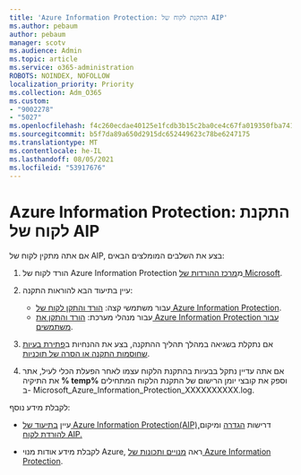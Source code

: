 ```yaml
---
title: 'Azure Information Protection: התקנת לקוח של AIP'
ms.author: pebaum
author: pebaum
manager: scotv
ms.audience: Admin
ms.topic: article
ms.service: o365-administration
ROBOTS: NOINDEX, NOFOLLOW
localization_priority: Priority
ms.collection: Adm_O365
ms.custom:
- "9002278"
- "5027"
ms.openlocfilehash: f4c260ecdae40125e1fcdb3b15c2ba0ce4c67fa019350fba7413d9db9b53d070
ms.sourcegitcommit: b5f7da89a650d2915dc652449623c78be6247175
ms.translationtype: MT
ms.contentlocale: he-IL
ms.lasthandoff: 08/05/2021
ms.locfileid: "53917676"
---
```

# <a name="azure-information-protection-aip-client-installation"></a>Azure Information Protection: התקנת לקוח של AIP

אם אתה מתקין לקוח של AIP, בצע את השלבים המומלצים הבאים:

1. הורד לקוח של Azure Information Protection מ[מרכז ההורדות של Microsoft](https://www.microsoft.com/download/details.aspx?id=53018).

2. עיין בתיעוד הבא להוראות התקנה:

    - עבור משתמשי קצה: [הורד והתקן לקוח של Azure Information Protection](https://docs.microsoft.com/azure/information-protection/rms-client/install-client-app).
    - עבור מנהלי מערכת: [הורד והתקן את Azure Information Protection עבור משתמשים](https://docs.microsoft.com/azure/information-protection/rms-client/client-admin-guide-install).

3. אם נתקלת בשגיאה במהלך תהליך ההתקנה, בצע את ההנחיות ב[פתירת בעיות שחוסמות התקנה או הסרה של תוכניות](https://support.microsoft.com/help/17588/windows-fix-problems-that-block-programs-being-installed-or-removed).

4. אם אתה עדיין נתקל בבעיות בהתקנת הלקוח עצמו לאחר הפעלת הכלי לעיל, אתר את התיקיה **% temp%** וספק את קובצי יומן הרישום של התקנת הלקוח המתחילים ב- Microsoft_Azure_Information_Protection_XXXXXXXXXX.log.

לקבלת מידע נוסף:

- עיין [בתיעוד של Azure Information Protection(AIP),](https://docs.microsoft.com/azure/information-protection/what-is-information-protection)דרישות [הגדרה](https://docs.microsoft.com/azure/information-protection/get-started/requirements) ומיקום [להורדת לקוח AIP.](https://www.microsoft.com/download/details.aspx?id=53018)

- לקבלת מידע אודות מנוי Azure, ראה [מנויים ותכונות של Azure Information Protection](https://azure.microsoft.com/pricing/details/information-protection).
